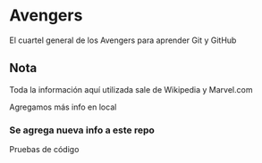 # Avengers

El cuartel general de los Avengers para aprender Git y GitHub

## Nota
Toda la información aquí utilizada sale de Wikipedia y Marvel.com

Agregamos más info en local

### Se agrega nueva info a este repo

Pruebas de código